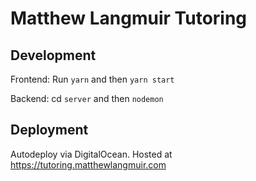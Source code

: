 # Matthew Langmuir Tutoring

## Development

Frontend:
Run `yarn` and then `yarn start`

Backend:
cd `server` and then `nodemon`

## Deployment

Autodeploy via DigitalOcean. Hosted at https://tutoring.matthewlangmuir.com